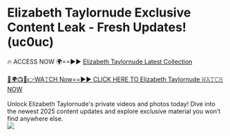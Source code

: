 # Elizabeth Taylornude Exclusive Content Leak - Fresh Updates! (uc0uc)

🔥 ACCESS NOW 🌍==►► <a href="https://tinyurl.com/yc657z5k" rel="nofollow">Elizabeth Taylornude Latest Collection</a>
<br><br>
[🔴🌍📺📱👉WA𝚃CH Now==►► CLICK HERE TO Elizabeth Taylornude 𝚆𝙰𝚃𝙲𝙷 NOW](https://tinyurl.com/yc657z5k)
<br><br>
Unlock Elizabeth Taylornude's private videos and photos today! Dive into the newest 2025 content updates and explore exclusive material you won’t find anywhere else.
<br>
<a href="https://tinyurl.com/yc657z5k" rel="nofollow" data-target="animated-image.originalLink"><img src="https://camo.githubusercontent.com/8a4f000d20f83aca3bf7ec5f350d767afa0574a8a352519fd8cfa583a6f93a33/68747470733a2f2f692e696d6775722e636f6d2f644a486b345a712e676966" data-canonical-src="https://i.imgur.com/dJHk4Zq.gif" style="max-width: 100%; display: inline-block;" data-target="animated-image.originalImage"></a>
<br>
